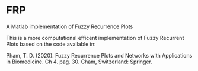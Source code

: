 # FRP
A Matlab implementation of Fuzzy Recurrence Plots

This is a more computational efficent implementation of Fuzzy Recurrent Plots based on the code available in:

Pham, T. D. (2020). Fuzzy Recurrence Plots and Networks with Applications in Biomedicine. Ch 4. pag. 30. Cham, Switzerland: Springer.
